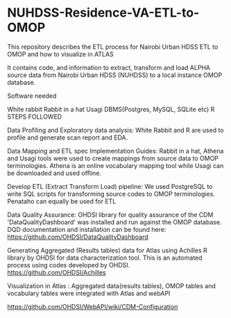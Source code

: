 # NUHDSS-Residence-VA-ETL-to-OMOP
This repository describes the ETL process for Nairobi Urban HDSS ETL to OMOP and how to visualize in ATLAS

It contains code, and information to extract, transform and load ALPHA source data from Nairobi Urban HDSS (NUHDSS) to a local instance OMOP database. 

Software needed

White rabbit
Rabbit in a hat
Usagi
DBMS(Postgres, MySQL, SQLite etc)
R
STEPS FOLLOWED

Data Profiling and Exploratory data analysis: White Rabbit and R are used to profile and generate scan report and EDA.

Data Mapping and ETL spec Implementation Guides: Rabbit in a hat, Athena and Usagi tools were used to create mappings from source data to OMOP terminologies. Athena is an online vocabulary mapping tool while Usagi can be downloaded and used offline.

Develop ETL (Extract Transform Load) pipeline: We used PostgreSQL to write SQL scripts for transforming source codes to OMOP terminologies. Penataho can equally be used for ETL

Data Quality Assurance: OHDSI library for quality assurance of the CDM 'DataQualityDashboard' was installed and run against the OMOP database. DQD documentation and installation can be found here: https://github.com/OHDSI/DataQualityDashboard

Generating Aggregated (Results tables) data for Atlas using Achilles R library by OHDSI for data characterization tool. This is an automated process using codes developed by OHDSI. https://github.com/OHDSI/Achilles

Visualization in Atlas : Aggregated data(results tables), OMOP tables and vocabulary tables were integrated with Atlas and webAPI

https://github.com/OHDSI/WebAPI/wiki/CDM-Configuration
